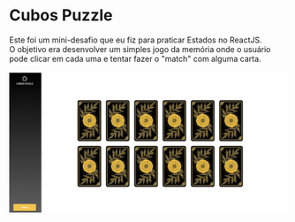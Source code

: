 # Cubos Puzzle
Este foi um mini-desafio que eu fiz para praticar Estados no ReactJS. <br>
O objetivo era desenvolver um simples jogo da memória onde o usuário pode clicar em cada uma e tentar fazer o "match" com alguma carta.
<br><br>
<img src="cubos-puzzle.png" alt="Cubos Puzzle" />
